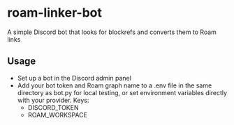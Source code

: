 # roam-linker-bot
A simple Discord bot that looks for blockrefs and converts them to Roam links

## Usage
* Set up a bot in the Discord admin panel
* Add your bot token and Roam graph name to a .env file in the same directory as bot.py for local testing,
or set environment variables directly with your provider. Keys:
    * DISCORD_TOKEN
    * ROAM_WORKSPACE
